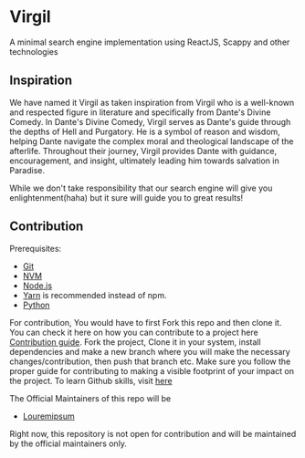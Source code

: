 # Virgil
A minimal search engine implementation using ReactJS, Scappy and other technologies

## Inspiration
We have named it Virgil as taken inspiration from Virgil who is a well-known and respected figure in literature and specifically from Dante's Divine Comedy. In Dante's Divine Comedy, Virgil serves as Dante's guide through the depths of Hell and Purgatory. He is a symbol of reason and wisdom, helping Dante navigate the complex moral and theological landscape of the afterlife. Throughout their journey, Virgil provides Dante with guidance, encouragement, and insight, ultimately leading him towards salvation in Paradise.

While we don't take responsibility that our search engine will give you enlightenment(haha) but it sure will guide you to great results!

## Contribution

Prerequisites:

- [Git](http://git-scm.com/book/en/v2/Getting-Started-Installing-Git)
- [NVM](https://www.freecodecamp.org/news/node-version-manager-nvm-install-guide/)
- [Node.js](https://nodejs.org)
- [Yarn](http://yarnpkg.com/) is recommended instead of npm.
- [Python](https://www.python.org/downloads/)

For contribution,
You would have to first Fork this repo and then clone it. You can check it here on how you can contribute to a project here [Contribution guide](https://docs.github.com/en/get-started/quickstart/contributing-to-projects).
Fork the project, Clone it in your system, install dependencies and make a new branch where you will make the necessary changes/contribution, then push that branch etc.
Make sure you follow the proper guide for contributing to making a visible footprint of your impact on the project.
To learn Github skills, visit [here](https://skills.github.com/)

The Official Maintainers of this repo will be 
- [Louremipsum](https://github.com/louremipsum)

Right now, this repository is not open for contribution and will be maintained by the official maintainers only.

